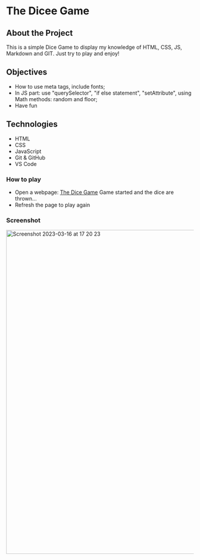 # The Dicee Game 

## About the Project
This is a simple Dice Game to display my knowledge of HTML, CSS, JS, Markdown and GIT. Just try to play and enjoy!

## Objectives
* How to use meta tags, include fonts;
* In JS part: use "querySelector", "if else statement", "setAttribute", using Math methods: random and floor;
* Have fun

## Technologies
* HTML
* CSS
* JavaScript
* Git & GitHub
* VS Code

### How to play
* Open a webpage: [The Dice Game](https://khamitov-aleksandr.github.io/dice)
Game started and the dice are thrown...
* Refresh the page to play again
### Screenshot
<img width="871" alt="Screenshot 2023-03-16 at 17 20 23" src="https://user-images.githubusercontent.com/100515728/225685865-18491f1c-b9c6-409c-a622-1db40e6fffca.png">
